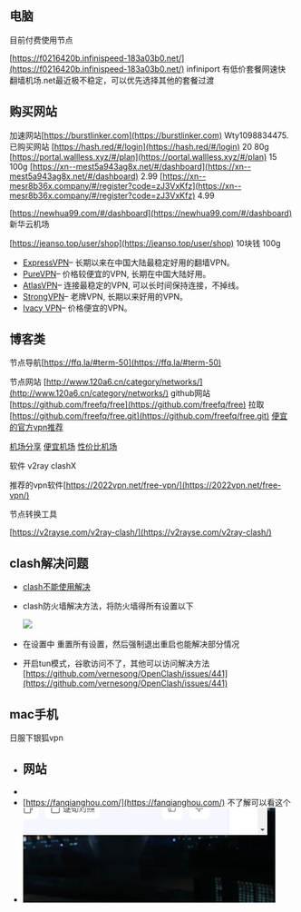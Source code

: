 ## 电脑

目前付费使用节点

[https://f0216420b.infinispeed-183a03b0.net/](https://f0216420b.infinispeed-183a03b0.net/) infiniport 有低价套餐网速快
翻墙机场.net最近极不稳定，可以优先选择其他的套餐过渡
## 购买网站

加速网站[https://burstlinker.com](https://burstlinker.com)  Wty1098834475.
已购买网站  [https://hash.red/#/login](https://hash.red/#/login) 20 80g
[https://portal.wallless.xyz/#/plan](https://portal.wallless.xyz/#/plan)    15 100g
[https://xn--mest5a943ag8x.net/#/dashboard](https://xn--mest5a943ag8x.net/#/dashboard)  2.99
[https://xn--mesr8b36x.company/#/register?code=zJ3VxKfz](https://xn--mesr8b36x.company/#/register?code=zJ3VxKfz) 4.99

[https://newhua99.com/#/dashboard](https://newhua99.com/#/dashboard) 新华云机场

[https://jeanso.top/user/shop](https://jeanso.top/user/shop) 10块钱 100g
- [ExpressVPN](https://www.vpnpicks.com/expressvpn-china)– 长期以来在中国大陆最稳定好用的翻墙VPN。
- [PureVPN](https://billing.purevpn.com/aff.php?aff=1622)– 价格较便宜的VPN, 长期在中国大陆好用。
- [AtlasVPN](https://www.vpnpicks.com/go/atlasvpn)– 连接最稳定的VPN, 可以长时间保持连接，不掉线。
- [StrongVPN](https://www.vpnpicks.com/strongvpn)– 老牌VPN, 长期以来好用的VPN。
- [Ivacy VPN](https://www.vpnpicks.com/ivacy)– 价格便宜的VPN。
## 博客类

节点导航[https://ffq.la/#term-50](https://ffq.la/#term-50)

节点网站 [http://www.120a6.cn/category/networks/](http://www.120a6.cn/category/networks/)
github网站 [https://github.com/freefq/free](https://github.com/freefq/free)
拉取[https://github.com/freefq/free.git](https://github.com/freefq/free.git)
[便宜的官方vpn推荐](https://www.vpnpicks.com/best-vpn-for-china-cn/)

[机场分享](https://jimubiedao.com/1681)
[便宜机场](https://jichangtj.com/%E4%BE%BF%E5%AE%9C%E6%9C%BA%E5%9C%BA.html)
[性价比机场](https://www.duangks.com/)

软件  v2ray  clashX

推荐的vpn软件[https://2022vpn.net/free-vpn/](https://2022vpn.net/free-vpn/)

节点转换工具

[https://v2rayse.com/v2ray-clash/](https://v2rayse.com/v2ray-clash/)
## clash解决问题
- [clash不能使用解决](https://www.cnblogs.com/gamov/p/16590393.html)
- clash防火墙解决方法，将防火墙得所有设置以下
  
  ![](https://s2.loli.net/2023/02/01/u7b63PaVgqc4UkK.png)
- 在设置中 重置所有设置，然后强制退出重启也能解决部分情况
- 开启tun模式，谷歌访问不了，其他可以访问解决方法[https://github.com/vernesong/OpenClash/issues/441](https://github.com/vernesong/OpenClash/issues/441)
## mac手机

日服下银狐vpn
- ## 网站
-
- [https://fanqianghou.com/](https://fanqianghou.com/)   不了解可以看这个
- ![image.png](../assets/image_1680865151039_0.png)